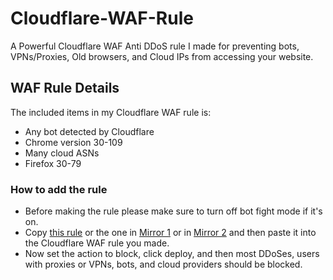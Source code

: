 # Cloudflare-WAF-Rule
A Powerful Cloudflare WAF Anti DDoS rule I made for preventing bots, VPNs/Proxies, Old browsers, and Cloud IPs from accessing your website.

## WAF Rule Details

The included items in my Cloudflare WAF rule is:

- Any bot detected by Cloudflare
- Chrome version 30-109
- Many cloud ASNs
- Firefox 30-79

### How to add the rule
- Before making the rule please make sure to turn off bot fight mode if it's on.
- Copy [this rule](https://cstuff.cz/Cloudflare-WAF-rule.txt) or the one in [Mirror 1](https://raw.githubusercontent.com/SomeTechyGuy/Cloudflare-WAF-Rule/main/AntiDDos.txt) or in [Mirror 2](https://gitlab.com/cjhar1224/My-website/-/raw/main/public/Cloudflare-WAF-rule.txt) and then paste it into the Cloudflare WAF rule you made.
- Now set the action to block, click deploy, and then most DDoSes, users with proxies or VPNs, bots, and cloud providers should be blocked.
